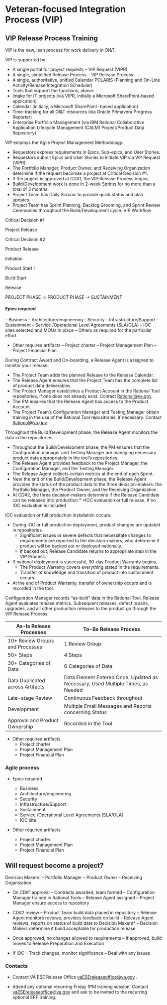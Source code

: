 # Veteran-focused Integration Process (VIP)

## VIP Release Process Training


VIP is the new, lean process for work delivery in OI&T.

VIP is supported by:

* A single portal for project requests – VIP Request (VIPR)
* A single, simplified Release Process – VIP Release Process
* A single, authoritative, unified Calendar POLARIS (Planning and On-Line
Activity/Release Integration Scheduler)
* Tools that support the functions, above:
* Intake for IT projects (via VIPR, initially a Microsoft SharePoint-based application)
* Calendar (initially, a Microsoft SharePoint- based application)
* Time-tracking for all OI&T resources (via Oracle Primavera Progress Reporter)
* Enterprise Portfolio Management (via IBM Rational Collaborative Application
Lifecycle Management (CALM) Project/Product Data Repository)


VIP employs the Agile Project Management Methodology.

* Requestors express requirements in Epics, Sub-epics, and User Stories.
* Requestors submit Epics and User Stories to initiate VIP via VIP Request (VIPR).
* The Portfolio Manager, Product Owner, and Receiving Organization determine if the request becomes a project at Critical Decision #1.
* If the project is approved at CD#1, the VIP Release Process begins.
* Build/Development work is done in 2-week Sprints for no more than a total
of 3 months.
* Project Team has Daily Scrums to provide quick status and plan updates.
* Project Team has Sprint Planning, Backlog Grooming, and Sprint Review
Ceremonies throughout the Build/Development cycle.
VIP Workflow



Critical Decision #1

Project Release

Critical Decision #2

Product  Release


Initiation

Product Start I

Build Start 	

Release


PROJECT PHASE 	 -> PRODUCT  PHASE 	->   SUSTAINMENT


#### Epics required
– Business
– Architecture/engineering
– Security
– Infrastructure/Support
– Sustainment
– Service /Operational Level Agreements (SLA/OLA)
– IOC sites selected and MOUs in place
– Others as required for the particular effort

* Other required artifacts
– Project charter
– Project Management Plan
– Project Financial Plan


During Contract Award and On-boarding, a Release Agent is assigned to
monitor your release.

* The Project Team adds the planned Release to the Release Calendar.
* The Release Agent ensures that the Project Team has the complete list of
product data deliverables.
* The Project Manager establishes a Product Account in the Rational Tool repositories, if one does not already exist. Contact  Rational@va.gov.
* The PM ensures that the Release Agent has access to the Product Account.
* The Project Team’s Configuration Manager and Testing Manager obtain training in the use of the Rational Tool repositories, if necessary. Contact Rational@va.gov.


Throughout the Build/Development phase, the Release Agent monitors the data in the repositories.

* Throughout the Build/Development phase, the PM ensures that the Configuration manager and Testing Manager are managing necessary product data appropriately in the tool’s repositories.
* The Release Agent provides feedback to the Project Manager, the
Configuration Manager, and the Testing Manager.
* The Release Agent collects certain metrics at the end of each Sprint.
* Near the end of the Build/Development phase, the Release Agent provides the status of the product data to the three decision-makers: the Portfolio Manager, the Product Owner, and the Receiving Organization.
* At CD#2, the three decision-makers determine if the Release Candidate can be released into production.*
*IOC evaluation or full release, if no IOC evaluation is included


IOC evaluation or full production installation occurs.

* During IOC or full production deployment, product changes are updated in repositories.
	* Significant issues or severe defects that necessitate changes to requirements are reported to the decision-makers, who determine if product will be backed out or deployed nationally.
	* 	If backed out, Release Candidate returns to appropriate step in the VIP Process.
* If national deployment is successful, 90-day Product Warranty begins.
	* The Product Warranty covers everything stated in the requirements.
	* Transfer of knowledge and transition of product into sustainment occurs.
* At the end of Product Warranty, transfer of ownership occurs and is recorded in the tool.


Configuration Manager records “as-built” data in the Rational Tool.
Release Agent evaluates release metrics.
Subsequent releases, defect repairs, upgrades, and all other production releases to
the product go through the VIP Release Process.


As-Is Release Processes | To-Be Release Process
---|---
10+ Review Groups and Processes | 1 Review Group
50+ Steps | 4 Steps
30+ Categories of Data | 6 Categories of Data
Data Duplicated across Artifacts |Data Element Entered Once, Updated as Necessary, Used Multiple Times, as Needed
Late-stage Review | Continuous Feedback throughout
Development | Multiple Email Messages and Reports concerning Status
Approval and Product Ownership | Recorded in the Tool




* Other required artifacts
	*  Project charter
	* Project Management Plan
	* Project Financial Plan



### Agile process
* Epics required
	* Business
	* Architecture/engineering
	* Security
	* Infrastructure/Support
	* Sustainment
	* Service /Operational Level Agreements (SLA/OLA)
	* IOC site

* Other required artifacts
	* Project charter
	* Project Management Plan
	* Project Financial Plan



## Will request become a project?

Decision Makers:
– Portfolio Manager
– Product Owner
– Receiving Organization


* On CD#1 approval
– Contracts awarded, team formed
– Configuration Manager trained in Rational Tools
– Release Agent assigned
– Project Manager ensure access to repository


* CD#2 review
– Product Team build data placed in repository
– Release Agent monitors reviews, provides feedback on build
– Release Agent reviews, reports on status of build data to Decision Makers*
– Decision Makers determine if build acceptable for production release
* Once approved, no changes allowed to requirements
– If approved, build moves to Release Preparation and Execution


* If IOC
– Track changes, monitor significance
– Deal with any issues


### Contacts

* Contact VA ESE Release Office  vaESEreleaseoffice@va.gov .


* Attend any optional recurring Friday 1PM training session. Contact
vaESEreleaseoffice@va.gov and ask to be invited to the
recurring optional ERF training.
